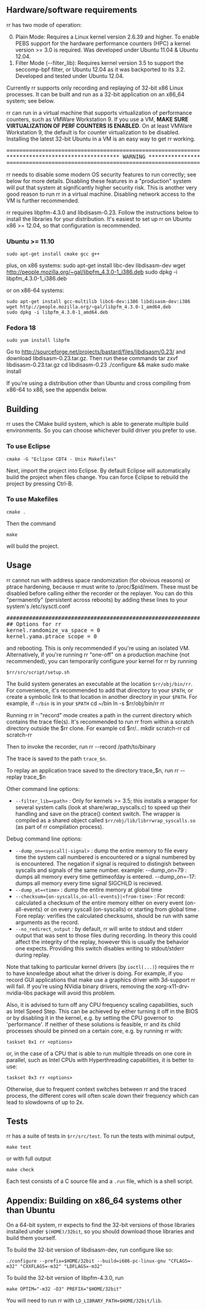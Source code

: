 ## Hardware/software requirements

rr has two mode of operation: 

0. Plain Mode: Requires a Linux kernel version 2.6.39 and higher.  To enable PEBS support for the hardware performance counters (HPC) a kernel version >= 3.0 is required. Was developed under Ubuntu 11.04 &
Ubuntu 12.04.
0. Filter Mode (--filter_lib): Requires kernel version 3.5 to support the seccomp-bpf filter, or Ubuntu 12.04 as it was backported to its 3.2. Developed and tested under Ubuntu 12.04.

Currently rr supports only recording and replaying of 32-bit x86 Linux processes.  It can be built and run as a 32-bit application on an x86_64 system; see below.

rr can run in a virtual machine that supports virtualization of performance counters, such as VMWare Workstation 9.  If you use a VM, **MAKE SURE VIRTUALIZATION OF PERF COUNTERS IS ENABLED**.  On at least
VMWare Workstation 9, the default is for counter virtualization to be disabled.  Installing the latest 32-bit Ubuntu in a VM is an easy way to get rr working.

<pre>
===============================================================================
*********************************** WARNING ***********************************
===============================================================================
</pre>
rr needs to disable some modern OS security features to run correctly; see below for more details.  Disabling these features in a "production" system will put that system at significantly higher
security risk.  This is another very good reason to run rr in a virtual machine.  Disabling network access to the VM is further recommended.

rr requires libpfm-4.3.0 and libdisasm-0.23.  Follow the instructions below to install the libraries for your distribution.  It's easiest to set up rr on Ubuntu x86 >= 12.04, so that configuration is recommended.

### Ubuntu >= 11.10

    sudo apt-get install cmake gcc g++

plus, on x86 systems:
    sudo apt-get install libc-dev libdisasm-dev
    wget http://people.mozilla.org/~gal/libpfm_4.3.0-1_i386.deb
    sudo dpkg -i libpfm_4.3.0-1_i386.deb

or on x86-64 systems:

    sudo apt-get install gcc-multilib libc6-dev:i386 libdisasm-dev:i386
    wget http://people.mozilla.org/~gal/libpfm_4.3.0-1_amd64.deb
    sudo dpkg -i libpfm_4.3.0-1_amd64.deb

### Fedora 18

    sudo yum install libpfm

Go to http://sourceforge.net/projects/bastard/files/libdisasm/0.23/ and download libdisasm-0.23.tar.gz.  Then run these commands
    tar zxvf libdisasm-0.23.tar.gz
    cd libdisasm-0.23
    ./configure && make
    sudo make install

If you're using a distribution other than Ubuntu and cross compiling from x86-64 to x86, see the appendix below.

## Building

rr uses the CMake build system, which is able to generate multiple build environments.  So you can choose whichever build driver you prefer to use.

### To use Eclipse

    cmake -G "Eclipse CDT4 - Unix Makefiles"

Next, import the project into Eclipse.  By default Eclipse will automatically build the project when files change.  You can force Eclipse to rebuild the project by pressing Ctrl-B.

### To use Makefiles

    cmake .

Then the command

    make

will build the project.

## Usage

rr cannot run with address space randomization (for obvious reasons) or ptrace hardening, because rr must write to /proc/$pid/mem.  These must be disabled before calling either the recorder or the replayer.
You can do this "permanently" (persistent across reboots) by adding these lines to your system's /etc/sysctl.conf
<pre>
###################################################################
## Options for rr
kernel.randomize_va_space = 0
kernel.yama.ptrace_scope = 0
</pre>

and rebooting.  This is only recommended if you're using an isolated VM.  Alternatively, if you're running rr "one-off" on a production machine (not recommended), you can temporarily configure your kernel
for rr by running

    $rr/src/script/setup.sh

The build system generates an executable at the location `$rr/obj/bin/rr`.  For convenience, it's recommended to add that directory to your `$PATH`, or create a symbolic link to that location in
another directory in your `$PATH`.  For example, if `~/bin` is in your `$PATH`
    cd ~/bin
    ln -s $rr/obj/bin/rr rr

Running rr in "record" mode creates a path in the current directory which contains the trace file(s).  It's recommended to run rr from within a scratch directory outside the $rr clone.  For example
    cd $rr/..
    mkdir scratch-rr
    cd scratch-rr

Then to invoke the recorder, run
    rr --record /path/to/binary

The trace is saved to the path `trace_$n`.

To replay an application trace saved to the directory trace_$n, run
    rr --replay trace_$n

Other command line options:
* `--filter_lib=<path>` : Only for kernels >= 3.5; this installs a wrapper for several system calls (look at share/wrap_syscalls.c) to speed up their handling and save on the ptrace() context switch. The
wrapper is compiled as a shared object called `$rr/obj/lib/librrwrap_syscalls.so` (as part of rr compilation process).

Debug command line options:
* `--dump_on=<syscall|-signal>` : dump the entire memory to file every time the system call numbered <syscall> is encountered or a signal numbered by <signal> is encountered. The negation if signal is
required to distingish between syscalls and signals of the same number.  example: --dump_on=79 : dumps all memory every time gettimeofday is entered. --dump_on=-17: dumps all memory every time signal SIGCHLD is recieved.
* `--dump_at=<time>` : dump the entire memory at global time <time>
* `--checksum={on-syscalls,on-all-events}|<from-time>` : For record: calculated a checksum of the entire memory either on every event (on-all-events) or on every syscall (on-syscalls) or starting from
global time <from-time>. Fore replay: verifies the calculated checksums, should be run with same arguments as the record.
* `--no_redirect_output` : by default, rr will write to stdout and stderr output that was sent to those files during recording.  In theory this could affect the integrity of the replay, however this is usually the behavior one expects.  Providing this switch disables writing to stdout/stderr during replay.

Note that talking to particular kernel drivers (by `ioctl(...)`) requires the rr to have knowledge about what the driver is doing. For example, if you record GUI applications that make use a graphics driver with 3d-support rr will fail. If you're using NVidia binary drivers, removing the xorg-x11-drv-nvidia-libs package will avoid this problem.

Also, it is advised to turn off any CPU frequency scaling capabilities, such as Intel Speed Step.  This can be achieved by either turning it off in the BIOS or by disabling it in the kernel, e.g. by setting the CPU governor to 'performance'. If neither of these solutions is feasible, rr and its child processes should be pinned on a certain core, e.g. by running rr with:

    taskset 0x1 rr <options>

or, in the case of a CPU that is able to run multiple threads on one core in parallel, such as Intel CPUs with Hyperthreading capabilities, it is better to use:

    taskset 0x3 rr <options>

Otherwise, due to frequent context switches between rr and the traced process, the different cores will often scale down their frequency which can lead to slowdowns of up to 2x.

## Tests

rr has a suite of tests in `$rr/src/test`.  To run the tests with minimal output,

    make test

or with full output

    make check

Each test consists of a C source file and a `.run` file, which is a shell script.

## Appendix: Building on x86_64 systems other than Ubuntu

On a 64-bit system, rr expects to find the 32-bit versions of those libraries installed under `$(HOME)/32bit`, so you should download those libraries and build them yourself.

To build the 32-bit version of libdisasm-dev, run configure like so:

    ./configure --prefix=$HOME/32bit --build=i686-pc-linux-gnu "CFLAGS=-m32" "CXXFLAGS=-m32" "LDFLAGS=-m32"

To build the 32-bit version of libpfm-4.3.0, run

    make OPTIM="-m32 -O3" PREFIX="$HOME/32bit"

You will need to run rr with `LD_LIBRARY_PATH=$HOME/32bit/lib`.